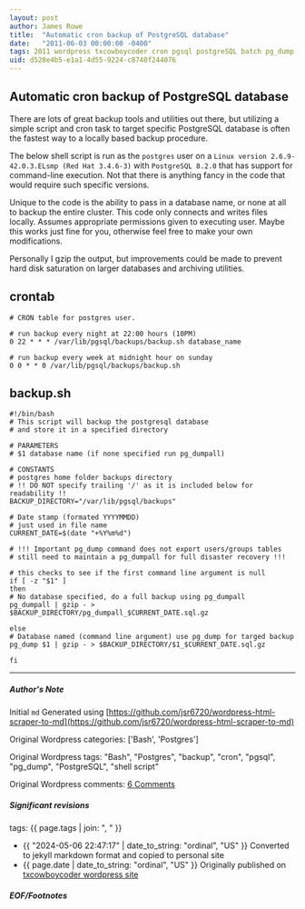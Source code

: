 ```yaml
---
layout: post
author: James Rowe
title:  "Automatic cron backup of PostgreSQL database"
date:   "2011-06-03 00:00:00 -0400"
tags: 2011 wordpress txcowboycoder cron pgsql postgreSQL batch pg_dump shell-script scripts
uid: d528e4b5-e1a1-4d55-9224-c8740f244076
---
```



## Automatic cron backup of PostgreSQL database


There are lots of great backup tools and utilities out there, but utilizing a simple script and cron task to target specific PostgreSQL database is often the fastest way to a locally based backup procedure.


The below shell script is run as the `postgres` user on a `Linux version 2.6.9-42.0.3.ELsmp (Red Hat 3.4.6-3)` with `PostgreSQL 8.2.0` that has support for command-line execution. Not that there is anything fancy in the code that would require such specific versions.


Unique to the code is the ability to pass in a database name, or none at all to backup the entire cluster. This code only connects and writes files locally. Assumes appropriate permissions given to executing user. Maybe this works just fine for you, otherwise feel free to make your own modifications.


Personally I gzip the output, but improvements could be made to prevent hard disk saturation on larger databases and archiving utilities.


## crontab



```
# CRON table for postgres user.

# run backup every night at 22:00 hours (10PM)
0 22 * * * /var/lib/pgsql/backups/backup.sh database_name

# run backup every week at midnight hour on sunday
0 0 * * 0 /var/lib/pgsql/backups/backup.sh

```

## backup.sh



```
#!/bin/bash
# This script will backup the postgresql database
# and store it in a specified directory

# PARAMETERS
# $1 database name (if none specified run pg_dumpall)

# CONSTANTS
# postgres home folder backups directory
# !! DO NOT specify trailing '/' as it is included below for readability !!
BACKUP_DIRECTORY="/var/lib/pgsql/backups"

# Date stamp (formated YYYYMMDD)
# just used in file name
CURRENT_DATE=$(date "+%Y%m%d")

# !!! Important pg_dump command does not export users/groups tables
# still need to maintain a pg_dumpall for full disaster recovery !!!

# this checks to see if the first command line argument is null
if [ -z "$1" ]
then
# No database specified, do a full backup using pg_dumpall
pg_dumpall | gzip - > $BACKUP_DIRECTORY/pg_dumpall_$CURRENT_DATE.sql.gz

else
# Database named (command line argument) use pg_dump for targed backup
pg_dump $1 | gzip - > $BACKUP_DIRECTORY/$1_$CURRENT_DATE.sql.gz

fi

```



---

##### Author's Note

Initial `md` Generated using [https://github.com/jsr6720/wordpress-html-scraper-to-md](https://github.com/jsr6720/wordpress-html-scraper-to-md)

Original Wordpress categories: ['Bash', 'Postgres']

Original Wordpress tags: "Bash", "Postgres", "backup", "cron", "pgsql", "pg_dump", "PostgreSQL", "shell script"

Original Wordpress comments: <a href="https://txcowboycoder.wordpress.com/2011/06/03/automatic-cron-backup-of-postgresql-database/#comments">6 Comments</a>

##### Significant revisions

tags: {{ page.tags | join: ", " }} <!-- todo move this somewhere -->

- {{ "2024-05-06 22:47:17" | date_to_string: "ordinal", "US" }} Converted to jekyll markdown format and copied to personal site
- {{ page.date | date_to_string: "ordinal", "US" }} Originally published on [txcowboycoder wordpress site](https://txcowboycoder.wordpress.com/2011/06/03/automatic-cron-backup-of-postgresql-database/)

##### EOF/Footnotes

